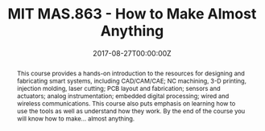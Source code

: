 ---
type: "courses"
title: "MIT MAS.863 - How to Make Almost Anything"
position: "Teaching Assistant for the Harvard Section"
semesters: "Fall 2017, 2018, 2019"
# Code used for list order
semesterCode: "17.0"
date: "2017-08-27T00:00:00Z"

# Course Overiew Abstract.
abstract: This course provides a hands-on introduction to the resources for designing and fabricating smart systems, including CAD/CAM/CAE; NC machining, 3-D printing, injection molding, laser cutting; PCB layout and fabrication; sensors and actuators; analog instrumentation; embedded digital processing; wired and wireless communications. This course also puts emphasis on learning how to use the tools as well as understand how they work. By the end of the course you will know how to make... almost anything.

# Summary. An optional shortened abstract.
summary: This course provides a hands-on introduction to the resources for designing and fabricating smart systems, including CAD/CAM/CAE; NC machining, 3-D printing, injection molding, laser cutting; PCB layout and fabrication; sensors and actuators; analog instrumentation; embedded digital processing; wired and wireless communications. This course also puts emphasis on learning how to use the tools as well as understand how they work. By the end of the course you will know how to make... almost anything.

# Roles in the course
roles:
- Led introductory sessions for various pieces of software and hardware used in the course (e.g., embedded programming for Atmel microcontrollers, CAD in Solidworks and Eagle)
- Held office hours, aided students in lab work, machine usage, and project design

# Awards
#awards:
#- TBD

tags:
- Embedded Systems
- Digital Fabrication
- Circuit Design

featured: false

links:
- name: 2019 Course Website
  url: http://fab.cba.mit.edu/classes/863.19/
- name: Embedded Programming Recitation Slides 2019
  url: 'files/HTMAA_EmbeddedProgramming.pdf'
- name: Electronics Design Recitation Slides 2018
  url: http://fab.cba.mit.edu/classes/863.18/Harvard/people/brianplancher/Electronics_Design.pdf
- name: My Page From When I Took The Course
  url: http://fab.cba.mit.edu/classes/863.16/section.Harvard/people/Plancher/

# Featured image -- named `featured.jpg/png` in this folder. 
image:
  caption: ''
  focal_point: ''
  preview_only: false

---